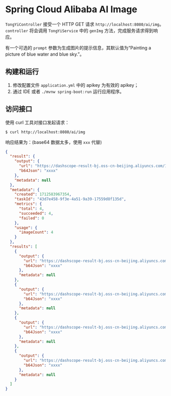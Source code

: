 # Spring Cloud Alibaba AI Image

`TongYiController` 接受一个 HTTP GET 请求 `http://localhost:8080/ai/img`。
`controller` 将会调用 `TongYiService` 中的 `genImg` 方法，完成服务请求得到响应。

有一个可选的 `prompt` 参数为生成图片的提示信息，其默认值为“Painting a picture of blue water and blue sky.”。

## 构建和运行

1. 修改配置文件 `application.yml` 中的 apikey 为有效的 apikey；
2. 通过 IDE 或者 `./mvnw spring-boot:run` 运行应用程序。

## 访问接口

使用 curl 工具对接口发起请求：

```shell
$ curl http://localhost:8080/ai/img
```

响应结果为：(base64 数据太多，使用 `xxx` 代替)

```json
{
  "result": {
    "output": {
      "url": "https://dashscope-result-bj.oss-cn-beijing.aliyuncs.com/1d/42/20240408/8d820c8d/e9913e23-24e9-4de7-8977-e4ccab33a231-1.png?Expires=1712670359&OSSAccessKeyId=LTAI5tQZd8AEcZX6KZV4G8qL&Signature=bMEaNS0RGTpD2yXO0lTMMY5AWxM%3D",
      "b64Json": "xxxx"
    },
    "metadata": null
  },
  "metadata": {
    "created": 1712583967354,
    "taskId": "43d7e458-9f3e-4a51-9a39-17559d8f135d",
    "metrics": {
      "total": 4,
      "succeeded": 4,
      "failed": 0
    },
    "usage": {
      "imageCount": 4
    }
  },
  "results": [
    {
      "output": {
        "url": "https://dashscope-result-bj.oss-cn-beijing.aliyuncs.com/1d/42/20240408/8d820c8d/e9913e23-24e9-4de7-8977-e4ccab33a231-1.png?Expires=1712670359&OSSAccessKeyId=LTAI5tQZd8AEcZX6KZV4G8qL&Signature=bMEaNS0RGTpD2yXO0lTMMY5AWxM%3D",
        "b64Json": "xxxx"
      },
      "metadata": null
    },
    {
      "output": {
        "url": "https://dashscope-result-bj.oss-cn-beijing.aliyuncs.com/1d/2b/20240408/8d820c8d/0bd0b40f-4e34-46da-8706-8f2ec86274d7-1.png?Expires=1712670359&OSSAccessKeyId=LTAI5tQZd8AEcZX6KZV4G8qL&Signature=dl3sMGQn8p7y%2FzKOmPR%2B64prQV4%3D",
        "b64Json": "xxxx"
      },
      "metadata": null
    },
    {
      "output": {
        "url": "https://dashscope-result-bj.oss-cn-beijing.aliyuncs.com/1d/62/20240408/c34adf05/ffb89a14-14c5-4740-ab55-37b59a69aaef-1.png?Expires=1712670359&OSSAccessKeyId=LTAI5tQZd8AEcZX6KZV4G8qL&Signature=vYd667hVPQUTt8aiJDBFxN%2B08jI%3D",
        "b64Json": "xxxx"
      },
      "metadata": null
    },
    {
      "output": {
        "url": "https://dashscope-result-bj.oss-cn-beijing.aliyuncs.com/1d/b5/20240408/8d820c8d/594b8672-c1ce-49b6-bab0-06e3616b4e0e-1.png?Expires=1712670359&OSSAccessKeyId=LTAI5tQZd8AEcZX6KZV4G8qL&Signature=ERyoV7pmmI8sZJwSFLpzknhfFEk%3D",
        "b64Json": "xxxx"
      },
      "metadata": null
    }
  ]
}
```
